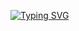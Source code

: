<a href="https://git.io/typing-svg"><img src="https://readme-typing-svg.herokuapp.com?font=Fira+Code&pause=1000&color=8D08FF&center=true&vCenter=true&width=435&lines=I'm+Kirill+and+I'm+a+frontend+developer;I+don't+carrot+all" alt="Typing SVG" /></a>
